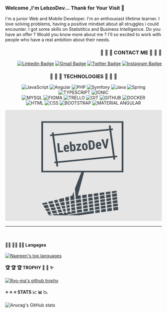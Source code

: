 ### Welcome ,I'm LebzoDev... Thank for Your Visit 👋 
I'm a junior Web and Mobile Developer. I'm an enthousiast lifetime learner. I love solving problems, having a positive mindset about all struggles i could encounter. I got some skills on Statistitics and Business Intelligence. Do you have an offer ? Would you know more about me ? I'll so excited to work with people who have a real ambition about their needs.


### <div align="right"> :e-mail: :e-mail: :e-mail:  CONTACT ME :e-mail: :e-mail: :e-mail: <div/>
<div align="right">
 
[![Linkedin Badge](https://img.shields.io/badge/-Linkedin-blue?style=for-the-badge&logo=Linkedin&logoColor=white&link=https://www.linkedin.com/in/lebou-dieye-30843b174/)](https://www.linkedin.com/in/lebou-dieye-30843b174/)
[![Gmail Badge](https://img.shields.io/badge/-GMAIL-blue?style=for-the-badge&color=EA4335&logo=Gmail&logoColor=white&link=mailto:leboundiayee123@gmail.com)](mailto:leboundiayee123@gmail.com)
[![Twitter Badge](https://img.shields.io/badge/-Twitter-blue?style=for-the-badge&color=1DA1F2&logo=Twitter&logoColor=white&link=https://twitter.com/LebzoDevelopper)](https://twitter.com/LebzoDevelopper)
[![Instagram Badge](https://img.shields.io/badge/-Instagram-purple?style=for-the-badge&logo=instagram&logoColor=white&link=https://www.instagram.com/lebzo_dev/)](https://www.instagram.com/lebzo_dev/)
 </div>

### <div align="center">  :stars: :stars: :stars: TECHNOLOGIES :stars: :stars: :stars: </div>
<div align="center">
 
![JavaScript](https://img.shields.io/badge/-JavaScript-white?style=for-the-badge&logo=javascript&color=F7DF1E&labelColor=F7DF1E&logoColor=000000)
![Angular](https://img.shields.io/badge/-Angular-black?style=for-the-badge&logo=Angular&labelColor=DD0031&color=DD0031)
![PHP](https://img.shields.io/badge/-Php-black?style=for-the-badge&logo=php&labelColor=777BB4&color=777BB4&logoColor=ffffff)
![Symfony](https://img.shields.io/badge/-Symfony-black?style=for-the-badge&logo=Symfony&labelColor=000000&color=000000)
![Java](https://img.shields.io/badge/-Java-black?style=for-the-badge&logo=java&labelColor=007396&color=007396&logoColor=ffffff)
![Spring](https://img.shields.io/badge/-Spring-black?style=for-the-badge&logo=Spring&labelColor=6DB33F&color=6DB33F&logoColor=ffffff)
![TYPESCRIPT](https://img.shields.io/badge/-TypeScript-white?style=for-the-badge&logo=TypeScript&color=3178C6&labelColor=3178C6&logoColor=ffffff)
![IONIC](https://img.shields.io/badge/-IONIC-white?style=for-the-badge&logo=Ionic&color=3880FF&labelColor=3880FF&logoColor=ffffff)
<br />
![MYSQL](https://img.shields.io/badge/-MYSQL-white?style=for-the-badge&logo=Mysql&color=4479A1&labelColor=4479A1&logoColor=ffffff)
![FIGMA](https://img.shields.io/badge/-FIGMA-white?style=for-the-badge&logo=Figma&color=F24E1E&labelColor=F24E1E&logoColor=ffffff)
![TRELLO](https://img.shields.io/badge/-TRELLO-white?style=for-the-badge&logo=Figma&color=0052CC&labelColor=0052CC&logoColor=ffffff)
![GIT](https://img.shields.io/badge/-GIT-white?style=for-the-badge&logo=Git&color=F05032&labelColor=F05032&logoColor=ffffff)
![GITHUB](https://img.shields.io/badge/-GITHUB-white?style=for-the-badge&logo=Github&color=181717&labelColor=181717&logoColor=ffffff)
![DOCKER](https://img.shields.io/badge/-DOCKER-white?style=for-the-badge&logo=Docker&color=2496ED&labelColor=2496ED&logoColor=ffffff)
<br/>
![HTML](https://img.shields.io/badge/-HTML5-white?style=for-the-badge&logo=HTML5&color=ffffff&labelColor=E34F26&logoColor=ffffff)
![CSS](https://img.shields.io/badge/-CSS3-white?style=for-the-badge&logo=CSS3&color=1572B6&labelColor=1572B6&logoColor=ffffff)
![BOOTSTRAP](https://img.shields.io/badge/-BOOTSRAP-white?style=for-the-badge&logo=bootstrap&color=7952B3&labelColor=7952B3&logoColor=ffffff)
![MATERIAL ANGULAR](https://img.shields.io/badge/-MATERIAL_Angular-white?style=for-the-badge&logo=Material-ui&color=0081CB&labelColor=0081CB&logoColor=ffffff)
</div>

![Alt Text](https://github.com/LebzoDev/LebzoDev/blob/main/Desktop.png)

<hr>
<br/>
<!--
**LebzoDev/LebzoDev** is a ✨ _special_ ✨ repository because its `README.md` (this file) appears on your GitHub profile.
Here are some ideas to get you started:
-->

#### :man_technologist:  :man_technologist: :man_technologist: Langages 
[![Naereen's top languages](https://github-readme-stats.vercel.app/api/top-langs/?username=Lebzodev&theme=red-yellow)](https://github.com/anuraghazra/github-readme-stats)

#### :trophy:  :trophy:  :trophy: TROPHY :tada: :confetti_ball: :sparkles:
[![Ryo-ma's github trophy](https://github-profile-trophy.vercel.app/?username=Lebzodev&row=1)](https://github.com/ryo-ma/github-profile-trophy)

#### :star:  :star:  :star: STATS  :chart_with_upwards_trend: :bar_chart: :chart_with_downwards_trend:
![Anurag's GitHub stats](https://github-readme-stats.vercel.app/api?username=LebzoDev&show_icons=true&theme=radical)
